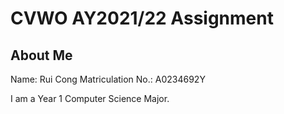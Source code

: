 # CVWO AY2021/22 Assignment

## About Me

Name: Rui Cong
Matriculation No.: A0234692Y

I am a Year 1 Computer Science Major.